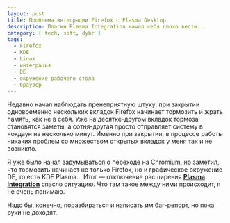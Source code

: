 ```yaml
---
layout: post
title: Проблема интеграции Firefox с Plasma Desktop
description: Плагин Plasma Integration начал себя плохо вести...
category: [ tech, soft, dybr ]
tags:
  - Firefox
  - KDE
  - Linux
  - интеграция
  - DE
  - окружение рабочего стола
  - браузер
---
```

Недавно начал наблюдать пренеприятную штуку: при закрытии одновременно нескольких вкладок Firefox
начинает тормозить и жрать память, как не в себя. Уже на десятке-другом вкладок тормоза становятся
заметы, а сотня-другая просто отправляет систему в нокдаун на несколько минут. Именно при закрытии,
в процессе работы никаких проблем со множеством открытых вкладок у меня так и не возникло.

Я уже было начал задумываться о переходе на Chromium, но заметил, что тормозить начинает не только
Firefox, но и графическое окружение DE, то есть KDE Plasma... Итог — отключение расширения **[Plasma
Integration][plugin]** спасло ситуацию. Что там такое между ними происходит, я не очень понимаю.

Надо бы, конечно, поразбираться и написать им баг-репорт, но пока руки не доходят.

[plugin]: https://addons.mozilla.org/ru/firefox/addon/plasma-integration/ "Add-On Plasma Integration"
